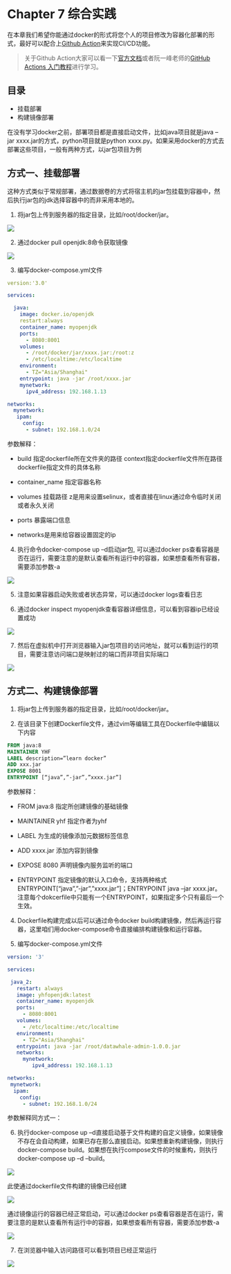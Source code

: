 # Chapter 7 综合实践

在本章我们希望你能通过docker的形式将您个人的项目修改为容器化部署的形式，最好可以配合上[Github Action](https://github.com/features/actions)来实现CI/CD功能。

> 关于Github Action大家可以看一下[官方文档](https://docs.github.com/cn/actions/quickstart)或者阮一峰老师的[GitHub Actions 入门教程](http://www.ruanyifeng.com/blog/2019/09/getting-started-with-github-actions.html)进行学习。

## 目录

- 挂载部署
- 构建镜像部署

在没有学习docker之前，部署项目都是直接启动文件，比如java项目就是java –jar xxxx.jar的方式，python项目就是python xxxx.py。如果采用docker的方式去部署这些项目，一般有两种方式，以jar包项目为例

## 方式一、挂载部署

这种方式类似于常规部署，通过数据卷的方式将宿主机的jar包挂载到容器中，然后执行jar包的jdk选择容器中的而非采用本地的。

1. 将jar包上传到服务器的指定目录，比如/root/docker/jar。

![](https://tva1.sinaimg.cn/large/008eGmZEly1gp9yobtp2tj30o007njt5.jpg)

2. 通过docker pull openjdk:8命令获取镜像

![](https://tva1.sinaimg.cn/large/008eGmZEly1gp9yord00xj30o006bju3.jpg)

3. 编写docker-compose.yml文件

```yaml
version:'3.0'

services:

  java:
    image: docker.io/openjdk
    restart:always
    container_name: myopenjdk
    ports:
      - 8080:8001
    volumes:
      - /root/docker/jar/xxxx.jar:/root:z
      - /etc/localtime:/etc/localtime
    environment:
      - TZ="Asia/Shanghai"
    entrypoint: java -jar /root/xxxx.jar
    mynetwork:
      ipv4_address: 192.168.1.13

networks:
  mynetwork:
   ipam:
     config:
      - subnet: 192.168.1.0/24
```

参数解释：

- build 指定dockerfile所在文件夹的路径 context指定dockerfile文件所在路径 dockerfile指定文件的具体名称

- container_name 指定容器名称

- volumes 挂载路径  z是用来设置selinux，或者直接在linux通过命令临时关闭或者永久关闭

- ports 暴露端口信息

- networks是用来给容器设置固定的ip

4. 执行命令docker-compose up –d启动jar包, 可以通过docker ps查看容器是否在运行，需要注意的是默认查看所有运行中的容器，如果想查看所有容器，需要添加参数-a

![](https://tva1.sinaimg.cn/large/008eGmZEly1gp9yp7mo2wj30o0057aay.jpg)

5. 注意如果容器启动失败或者状态异常，可以通过docker logs查看日志

6. 通过docker inspect myopenjdk查看容器详细信息，可以看到容器ip已经设置成功

![](https://tva1.sinaimg.cn/large/008eGmZEly1gp9ypl8wgdj30o009wabq.jpg)

7. 然后在虚拟机中打开浏览器输入jar包项目的访问地址，就可以看到运行的项目，需要注意访问端口是映射过的端口而非项目实际端口

![](https://tva1.sinaimg.cn/large/008eGmZEly1gp9yq1vynoj30o00dytaj.jpg)

## 方式二、构建镜像部署

1. 将jar包上传到服务器的指定目录，比如/root/docker/jar。

2. 在该目录下创建Dockerfile文件，通过vim等编辑工具在Dockerfile中编辑以下内容

```dockerfile
FROM java:8
MAINTAINER YHF
LABEL description=”learn docker”
ADD xxx.jar
EXPOSE 8001
ENTRYPOINT [“java”,”-jar”,”xxxx.jar”]
```

参数解释：

- FROM java:8 指定所创建镜像的基础镜像

- MAINTAINER yhf 指定作者为yhf

- LABEL 为生成的镜像添加元数据标签信息

- ADD xxxx.jar 添加内容到镜像

- EXPOSE 8080 声明镜像内服务监听的端口

- ENTRYPOINT 指定镜像的默认入口命令，支持两种格式ENTRYPOINT[“java”,”-jar”,”xxxx.jar”]；ENTRYPOINT java –jar xxxx.jar。注意每个dokcerfile中只能有一个ENTRYPOINT，如果指定多个只有最后一个生效。

4. Dockerfile构建完成以后可以通过命令docker build构建镜像，然后再运行容器，这里咱们用docker-compose命令直接编排构建镜像和运行容器。

5. 编写docker-compose.yml文件

 ```yaml
version: '3'

services:

  java_2:
    restart: always
    image: yhfopenjdk:latest
    container_name: myopenjdk
    ports:
      - 8080:8001
    volumes:
      - /etc/localtime:/etc/localtime
    environment:
      - TZ="Asia/Shanghai"
    entrypoint: java -jar /root/datawhale-admin-1.0.0.jar
    networks:
      mynetwork:
         ipv4_address: 192.168.1.13

networks:
  mynetwork:
   ipam:
     config:
      - subnet: 192.168.1.0/24
 ```

参数解释同方式一：

6. 执行docker-compose up –d直接启动基于文件构建的自定义镜像，如果镜像不存在会自动构建，如果已存在那么直接启动。如果想重新构建镜像，则执行docker-compose build。如果想在执行compose文件的时候重构，则执行docker-compose up –d –build。

![](https://tva1.sinaimg.cn/large/008eGmZEly1gp9yqi1lv0j30o007ign6.jpg)

此使通过dockerfile文件构建的镜像已经创建

![](https://tva1.sinaimg.cn/large/008eGmZEly1gp9yqxa7t1j30o005qdi5.jpg)

通过镜像运行的容器已经正常启动，可以通过docker ps查看容器是否在运行，需要注意的是默认查看所有运行中的容器，如果想查看所有容器，需要添加参数-a

![](https://tva1.sinaimg.cn/large/008eGmZEly1gp9yra1jg1j30o0013q33.jpg)

7. 在浏览器中输入访问路径可以看到项目已经正常运行

![](https://tva1.sinaimg.cn/large/008eGmZEly1gp9yrmnnzzj30o00d975v.jpg)